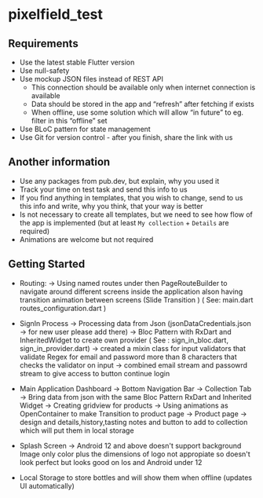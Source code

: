 # pixelfield_test

## Requirements

- Use the latest stable Flutter version
- Use null-safety
- Use mockup JSON files instead of REST API
    - This connection should be available only when internet connection is available
    - Data should be stored in the app and “refresh” after fetching if exists
    - When offline, use some solution which will allow “in future” to eg. filter in this “offline” set
- Use BLoC pattern for state management
- Use Git for version control - after you finish, share the link with us

## Another information

- Use any packages from pub.dev, but explain, why you used it
- Track your time on test task and send this info to us
- If you find anything in templates, that you wish to change, send to us this info and write, why you think, that your way is better
- Is not necessary to create all templates, but we need to see how flow of the app is implemented (but at least `My collection` + `Details` are required)
- Animations are welcome but not required

## Getting Started

- Routing: -> Using named routes under then PageRouteBuilder to navigate around different screens inside the application alson having transition animation between screens (Slide Transition ) (
     See: main.dart
        routes_configuration.dart
)

- SignIn Process -> Processing data from Json (jsonDataCredentials.json -> for new user please add there)
                 -> Bloc Pattern with RxDart and InheritedWidget to create own provider ( See : sign_in_bloc.dart, sign_in_provider.dart)
                 -> created a mixin class for input validators that validate Regex for email and password more than 8 characters that checks the validator on input
                 -> combined email stream and passowrd stream to give access to button continue login

- Main Application Dashboard -> Bottom Navigation Bar
                             -> Collection Tab -> Bring data from json with the same Bloc Pattern RxDart and Inherited Widget
                                               -> Creating gridview for products 
                                               -> Using animations as OpenContainer to make Transition to product page 
                             -> Product page -> design and details,history,tasting notes and button to add to collection which will put them in local storage

- Splash Screen -> Android 12 and above doesn't support background Image only color plus the dimensions of logo not appropiate so doesn't look perfect but looks good on Ios and Android under 12 
 
 
- Local Storage to store bottles and will show them when offline (updates UI automatically)
